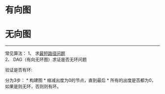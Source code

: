 # 有向图

# 无向图
***

常见算法：
1、 求[最短路径问题](leetcodesuan-fa-ti/suan-fa-yuan-li-xin-de/zui-duan-lu-jing-wen-ti.md)  
2、 DAG（有向无环图）求证是否无环问题  

验证是否有环:  

分为3步：
    * 构建图
    * 缩减出度为0的节点，直到最后
    * 所有的出度是否都为0，如果是则无环，否则则有环。
